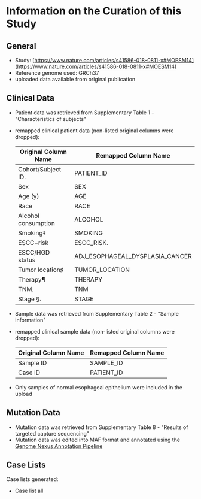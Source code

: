 # **Information on the Curation of this Study**

## General
* Study: [https://www.nature.com/articles/s41586-018-0811-x#MOESM14](https://www.nature.com/articles/s41586-018-0811-x#MOESM14)
* Reference genome used: GRCh37
* uploaded data available from original publication

## Clinical Data
* Patient data was retrieved from Supplementary Table 1 - "Characteristics of subjects"
* remapped clinical patient data (non-listed original columns were dropped):

  | Original Column Name | Remapped Column Name|
  |----------------------|---------------------|
  |Cohort/Subject ID.    |PATIENT_ID           |
  |Sex                   |SEX                  |
  |Age (y)               |AGE                  |
  |Race                  |RACE                 |
  |Alcohol consumption   |ALCOHOL	       |
  |Smoking‡              |SMOKING	       |
  |ESCC−risk             |ESCC_RISK.           |
  |ESCC/HGD status       |ADJ_ESOPHAGEAL_DYSPLASIA_CANCER|
  |Tumor location♯       |TUMOR_LOCATION       |
  |Therapy¶              |THERAPY              |
  |TNM.                  |TNM     	       |
  |Stage §.              |STAGE 	       |
 
* Sample data was retrieved from Supplementary Table 2 - "Sample information"
* remapped clinical sample data (non-listed original columns were dropped):

  | Original Column Name | Remapped Column Name|
  |----------------------|---------------------|
  |Sample ID             |SAMPLE_ID            |
  |Case ID               |PATIENT_ID           |

* Only samples of normal esophageal epithelium were included in the upload

## Mutation Data
  * Mutation data was retrieved from Supplementary Table 8 - "Results of targeted capture sequencing"
  * Mutation data was edited into MAF format and annotated using the [Genome Nexus Annotation Pipeline](https://github.com/genome-nexus/genome-nexus-annotation-pipeline)

## Case Lists
Case lists generated:
* Case list all